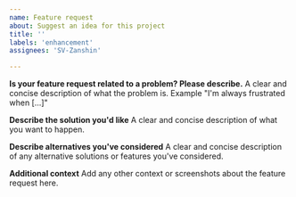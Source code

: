 ```yaml
---
name: Feature request
about: Suggest an idea for this project
title: ''
labels: 'enhancement'
assignees: 'SV-Zanshin'

---
```


**Is your feature request related to a problem? Please describe.**
A clear and concise description of what the problem is. Example "I'm always frustrated when [...]"

**Describe the solution you'd like**
A clear and concise description of what you want to happen.

**Describe alternatives you've considered**
A clear and concise description of any alternative solutions or features you've considered.

**Additional context**
Add any other context or screenshots about the feature request here.